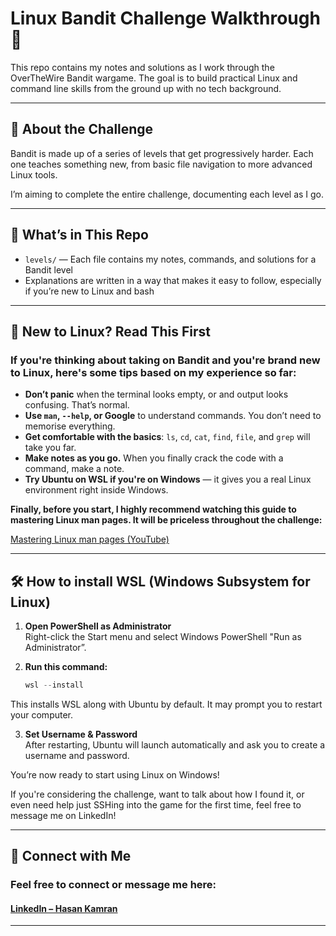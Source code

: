 # Linux Bandit Challenge Walkthrough 🐧

This repo contains my notes and solutions as I work through the OverTheWire Bandit wargame. The goal is to build practical Linux and command line skills from the ground up with no tech background.

---

## 📘 About the Challenge

Bandit is made up of a series of levels that get progressively harder. Each one teaches something new, from basic file navigation to more advanced Linux tools.

I’m aiming to complete the entire challenge, documenting each level as I go.

---

## 📁 What’s in This Repo

- `levels/` — Each file contains my notes, commands, and solutions for a Bandit level  
- Explanations are written in a way that makes it easy to follow, especially if you’re new to Linux and bash

---

## 🧠 New to Linux? Read This First  

### If you're thinking about taking on Bandit and you're brand new to Linux, here's some tips based on my experience so far:

- **Don’t panic** when the terminal looks empty, or and output looks confusing. That’s normal.
- **Use `man`, `--help`, or Google** to understand commands. You don’t need to memorise everything.
- **Get comfortable with the basics**: `ls`, `cd`, `cat`, `find`, `file`, and `grep` will take you far.
- **Make notes as you go.** When you finally crack the code with a command, make a note.
- **Try Ubuntu on WSL if you're on Windows** — it gives you a real Linux environment right inside Windows.

**Finally, before you start, I highly recommend watching this guide to mastering Linux man pages. It will be priceless throughout the challenge:**

[Mastering Linux man pages (YouTube)](https://www.youtube.com/watch?v=RzAkjX_9B7E)

---

## 🛠️ How to install WSL (Windows Subsystem for Linux)

1. **Open PowerShell as Administrator**  
Right-click the Start menu and select Windows PowerShell "Run as Administrator”.

2. **Run this command:**
   ```powershell
   wsl --install

This installs WSL along with Ubuntu by default. It may prompt you to restart your computer.  

3. **Set Username & Password**  
After restarting, Ubuntu will launch automatically and ask you to create a username and password.

You’re now ready to start using Linux on Windows!

If you're considering the challenge, want to talk about how I found it, or even need help just SSHing into the game for the first time, feel free to message me on LinkedIn!

---

## 🔗 Connect with Me

### Feel free to connect or message me here:  
#### [LinkedIn – Hasan Kamran](https://www.linkedin.com/in/hasankamran1)

---
